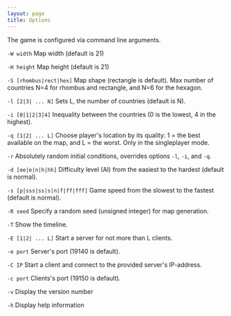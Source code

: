 ```yaml
---
layout: page
title: Options
---
```


The game is configured via command line arguments.

`-W width`
Map width (default is 21)

`-H height`
Map height (default is 21)

`-S [rhombus|rect|hex]`
Map shape (rectangle is default). Max number of countries N=4 for
rhombus and rectangle, and N=6 for the hexagon.

`-l [2|3| ... N]`
Sets L, the number of countries (default is N).

`-i [0|1|2|3|4]`
Inequality between the countries (0 is the lowest, 4 in the highest).

`-q [1|2| ... L]`
Choose player's location by its quality: 1 = the best available
on the map, and L = the worst. Only in the singleplayer mode.

`-r`
Absolutely random initial conditions, overrides options `-l`, `-i`, and `-q`.

`-d [ee|e|n|h|hh]`
Difficulty level (AI) from the easiest to the hardest (default is normal).

`-s [p|sss|ss|s|n|f|ff|fff]`
Game speed from the slowest to the fastest (default is normal).

`-R seed`
Specify a random seed (unsigned integer) for map generation.

`-T`
Show the timeline.

`-E [1|2| ... L]`
Start a server for not more than L clients.

`-e port`
Server's port (19140 is default).

`-C IP`
Start a client and connect to the provided server's IP-address.

`-c port`
Clients's port (19150 is default).

`-v`
Display the version number

`-h`
Display help information


